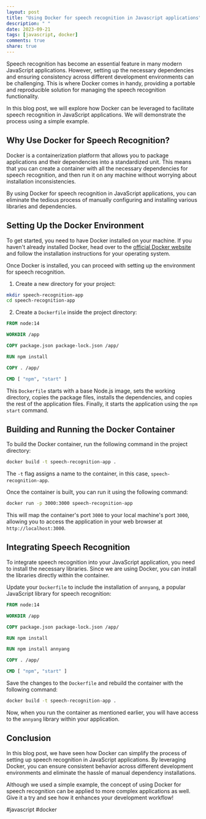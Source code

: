 ```yaml
---
layout: post
title: "Using Docker for speech recognition in Javascript applications"
description: " "
date: 2023-09-21
tags: [javascript, docker]
comments: true
share: true
---
```


Speech recognition has become an essential feature in many modern JavaScript applications. However, setting up the necessary dependencies and ensuring consistency across different development environments can be challenging. This is where Docker comes in handy, providing a portable and reproducible solution for managing the speech recognition functionality.

In this blog post, we will explore how Docker can be leveraged to facilitate speech recognition in JavaScript applications. We will demonstrate the process using a simple example.

## Why Use Docker for Speech Recognition?

Docker is a containerization platform that allows you to package applications and their dependencies into a standardized unit. This means that you can create a container with all the necessary dependencies for speech recognition, and then run it on any machine without worrying about installation inconsistencies.

By using Docker for speech recognition in JavaScript applications, you can eliminate the tedious process of manually configuring and installing various libraries and dependencies.

## Setting Up the Docker Environment

To get started, you need to have Docker installed on your machine. If you haven't already installed Docker, head over to the [official Docker website](https://www.docker.com) and follow the installation instructions for your operating system.

Once Docker is installed, you can proceed with setting up the environment for speech recognition.

1. Create a new directory for your project:

```bash
mkdir speech-recognition-app
cd speech-recognition-app
```

2. Create a `Dockerfile` inside the project directory:

```Dockerfile
FROM node:14

WORKDIR /app

COPY package.json package-lock.json /app/

RUN npm install

COPY . /app/

CMD [ "npm", "start" ]
```

This `Dockerfile` starts with a base Node.js image, sets the working directory, copies the package files, installs the dependencies, and copies the rest of the application files. Finally, it starts the application using the `npm start` command.

## Building and Running the Docker Container

To build the Docker container, run the following command in the project directory:

```bash
docker build -t speech-recognition-app .
```

The `-t` flag assigns a name to the container, in this case, `speech-recognition-app`.

Once the container is built, you can run it using the following command:

```bash
docker run -p 3000:3000 speech-recognition-app
```

This will map the container's port `3000` to your local machine's port `3000`, allowing you to access the application in your web browser at `http://localhost:3000`.

## Integrating Speech Recognition

To integrate speech recognition into your JavaScript application, you need to install the necessary libraries. Since we are using Docker, you can install the libraries directly within the container.

Update your `Dockerfile` to include the installation of `annyang`, a popular JavaScript library for speech recognition:

```Dockerfile
FROM node:14

WORKDIR /app

COPY package.json package-lock.json /app/

RUN npm install

RUN npm install annyang

COPY . /app/

CMD [ "npm", "start" ]
```

Save the changes to the `Dockerfile` and rebuild the container with the following command:

```bash
docker build -t speech-recognition-app .
```

Now, when you run the container as mentioned earlier, you will have access to the `annyang` library within your application.

## Conclusion

In this blog post, we have seen how Docker can simplify the process of setting up speech recognition in JavaScript applications. By leveraging Docker, you can ensure consistent behavior across different development environments and eliminate the hassle of manual dependency installations.

Although we used a simple example, the concept of using Docker for speech recognition can be applied to more complex applications as well. Give it a try and see how it enhances your development workflow!

#javascript #docker